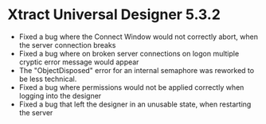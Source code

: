# Xtract Universal Designer 5.3.2
* Fixed a bug where the Connect Window would not correctly abort, when the server connection breaks
* Fixed a bug where on broken server connections on logon multiple cryptic error message would appear
* The "ObjectDisposed" error for an internal semaphore was reworked to be less technical.
* Fixed a bug where permissions would not be applied correctly when logging into the designer
* Fixed a bug that left the designer in an unusable state, when restarting the server
